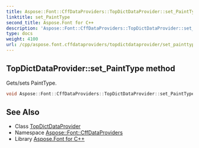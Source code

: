 ```yaml
---
title: Aspose::Font::CffDataProviders::TopDictDataProvider::set_PaintType method
linktitle: set_PaintType
second_title: Aspose.Font for C++
description: 'Aspose::Font::CffDataProviders::TopDictDataProvider::set_PaintType method. Gets/sets PaintType in C++.'
type: docs
weight: 4100
url: /cpp/aspose.font.cffdataproviders/topdictdataprovider/set_painttype/
---
```

## TopDictDataProvider::set_PaintType method


Gets/sets PaintType.

```cpp
void Aspose::Font::CffDataProviders::TopDictDataProvider::set_PaintType(int32_t value)
```

## See Also

* Class [TopDictDataProvider](../)
* Namespace [Aspose::Font::CffDataProviders](../../)
* Library [Aspose.Font for C++](../../../)
